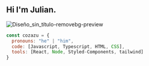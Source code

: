 ## Hi I'm Julian.

![Diseño_sin_título-removebg-preview](https://github.com/cozazu/cozazu/assets/144566319/a2eaf144-08e0-4495-bb78-63fb6f68bb11)

```js
const cozazu = {
  pronouns: "he" | "him",
  code: [Javascript, Typescript, HTML, CSS],
  tools: [React, Node, Styled-Components, tailwind]
}
```
<!--
**cozazu/cozazu** is a ✨ _special_ ✨ repository because its `README.md` (this file) appears on your GitHub profile.

Here are some ideas to get you started:

- 🔭 I’m currently working on ...
- 🌱 I’m currently learning ...
- 👯 I’m looking to collaborate on ...
- 🤔 I’m looking for help with ...
- 💬 Ask me about ...
- 📫 How to reach me: ...
- 😄 Pronouns: ...
- ⚡ Fun fact: ...
-->
